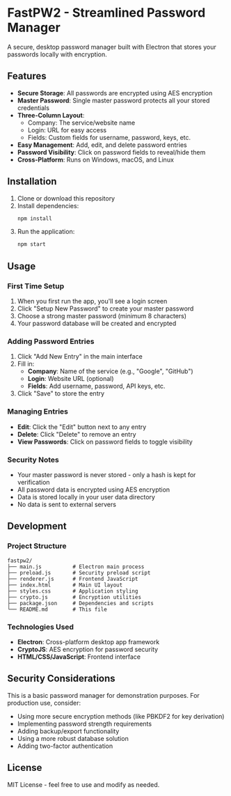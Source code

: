 # FastPW2 - Streamlined Password Manager

A secure, desktop password manager built with Electron that stores your passwords locally with encryption.

## Features

- **Secure Storage**: All passwords are encrypted using AES encryption
- **Master Password**: Single master password protects all your stored credentials
- **Three-Column Layout**:
  - Company: The service/website name
  - Login: URL for easy access
  - Fields: Custom fields for username, password, keys, etc.
- **Easy Management**: Add, edit, and delete password entries
- **Password Visibility**: Click on password fields to reveal/hide them
- **Cross-Platform**: Runs on Windows, macOS, and Linux

## Installation

1. Clone or download this repository
2. Install dependencies:
   ```bash
   npm install
   ```
3. Run the application:
   ```bash
   npm start
   ```

## Usage

### First Time Setup
1. When you first run the app, you'll see a login screen
2. Click "Setup New Password" to create your master password
3. Choose a strong master password (minimum 8 characters)
4. Your password database will be created and encrypted

### Adding Password Entries
1. Click "Add New Entry" in the main interface
2. Fill in:
   - **Company**: Name of the service (e.g., "Google", "GitHub")
   - **Login**: Website URL (optional)
   - **Fields**: Add username, password, API keys, etc.
3. Click "Save" to store the entry

### Managing Entries
- **Edit**: Click the "Edit" button next to any entry
- **Delete**: Click "Delete" to remove an entry
- **View Passwords**: Click on password fields to toggle visibility

### Security Notes
- Your master password is never stored - only a hash is kept for verification
- All password data is encrypted using AES encryption
- Data is stored locally in your user data directory
- No data is sent to external servers

## Development

### Project Structure
```
fastpw2/
├── main.js          # Electron main process
├── preload.js       # Security preload script
├── renderer.js      # Frontend JavaScript
├── index.html       # Main UI layout
├── styles.css       # Application styling
├── crypto.js        # Encryption utilities
├── package.json     # Dependencies and scripts
└── README.md        # This file
```

### Technologies Used
- **Electron**: Cross-platform desktop app framework
- **CryptoJS**: AES encryption for password security
- **HTML/CSS/JavaScript**: Frontend interface

## Security Considerations

This is a basic password manager for demonstration purposes. For production use, consider:

- Using more secure encryption methods (like PBKDF2 for key derivation)
- Implementing password strength requirements
- Adding backup/export functionality
- Using a more robust database solution
- Adding two-factor authentication

## License

MIT License - feel free to use and modify as needed.
